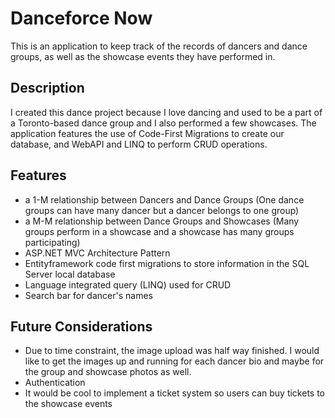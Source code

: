 # Danceforce Now
This is an application to keep track of the records of dancers and dance groups, as well as the showcase events they have performed in.

## Description
I created this dance project because I love dancing and used to be a part of a Toronto-based dance group and I also performed a few showcases. The application features the use of Code-First Migrations to create our database, and WebAPI and LINQ to perform CRUD operations.

## Features
* a 1-M relationship between Dancers and Dance Groups (One dance groups can have many dancer but a dancer belongs to one group)
* a M-M relationship between Dance Groups and Showcases (Many groups perform in a showcase and a showcase has many groups participating)
* ASP.NET MVC Architecture Pattern
* Entityframework code first migrations to store information in the SQL Server local database
* Language integrated query (LINQ) used for CRUD
* Search bar for dancer's names

## Future Considerations
* Due to time constraint, the image upload was half way finished. I would like to get the images up and running for each dancer bio and maybe for the group and showcase photos as well.
* Authentication
* It would be cool to implement a ticket system so users can buy tickets to the showcase events
